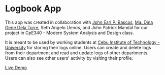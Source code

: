 # Logbook App

This app was created in collaboration with [John Earl P. Bascos](https://www.linkedin.com/in/john-earl-bascos-055a341a8/), [Ma. Dina Gene Dela Torre](https://www.linkedin.com/in/ma-dina-gene-dela-torre-b67b571bb/), Seth Angelo Llenos, and John Patrick Mandal for our project in CpE340 - Modern System Analysis and Design class.

It is meant to be used by working students at [Cebu Institute of Technology - University](https://cit.edu/) for storing their logs online. Users can create and delete logs from their department and read and update logs of other departments. Users can also see other users' activity by visiting their profile.

[Live Demo](https://citu-logbookbook.herokuapp.com)
